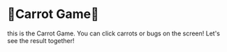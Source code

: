 # 🥕Carrot Game🥕
this is the Carrot Game. You can click carrots or bugs on the screen! Let's see the result together! 
